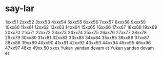 # say-lar
1xxx51
2xxx52
3xxx53
4xxx54
5xxx55
6xxx56
7xxx57
8xxx58
9xxx59
10xx60
11xx61
12xx62
13xx63
14xx64
15xx65
16xx66
17xx67
18xx68
19xx69
20xx70
21xx71
22xx72
23xx73
24xx74
25xx75
26xx76
27xx77
28xx78
29xx79
30xx80
31xx81
32xx82
33xx83
34xx84
35xx85
36xx86
37xx87
38xx88
39xx89
40xx90
41xx91
42xx92
43xx93
44xx94
45xx95
46xx96
47xx97
48xx
49xx
50 xxxx Yukarı yandan devam et
Yukarı yandan devam et
